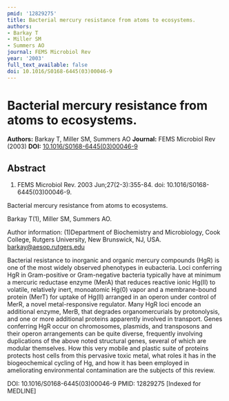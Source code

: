 ```yaml
---
pmid: '12829275'
title: Bacterial mercury resistance from atoms to ecosystems.
authors:
- Barkay T
- Miller SM
- Summers AO
journal: FEMS Microbiol Rev
year: '2003'
full_text_available: false
doi: 10.1016/S0168-6445(03)00046-9
---
```


# Bacterial mercury resistance from atoms to ecosystems.
**Authors:** Barkay T, Miller SM, Summers AO
**Journal:** FEMS Microbiol Rev (2003)
**DOI:** [10.1016/S0168-6445(03)00046-9](https://doi.org/10.1016/S0168-6445(03)00046-9)

## Abstract

1. FEMS Microbiol Rev. 2003 Jun;27(2-3):355-84. doi:
10.1016/S0168-6445(03)00046-9.

Bacterial mercury resistance from atoms to ecosystems.

Barkay T(1), Miller SM, Summers AO.

Author information:
(1)Department of Biochemistry and Microbiology, Cook College, Rutgers 
University, New Brunswick, NJ, USA. barkay@aesop.rutgers.edu

Bacterial resistance to inorganic and organic mercury compounds (HgR) is one of 
the most widely observed phenotypes in eubacteria. Loci conferring HgR in 
Gram-positive or Gram-negative bacteria typically have at minimum a mercuric 
reductase enzyme (MerA) that reduces reactive ionic Hg(II) to volatile, 
relatively inert, monoatomic Hg(0) vapor and a membrane-bound protein (MerT) for 
uptake of Hg(II) arranged in an operon under control of MerR, a novel 
metal-responsive regulator. Many HgR loci encode an additional enzyme, MerB, 
that degrades organomercurials by protonolysis, and one or more additional 
proteins apparently involved in transport. Genes conferring HgR occur on 
chromosomes, plasmids, and transposons and their operon arrangements can be 
quite diverse, frequently involving duplications of the above noted structural 
genes, several of which are modular themselves. How this very mobile and plastic 
suite of proteins protects host cells from this pervasive toxic metal, what 
roles it has in the biogeochemical cycling of Hg, and how it has been employed 
in ameliorating environmental contamination are the subjects of this review.

DOI: 10.1016/S0168-6445(03)00046-9
PMID: 12829275 [Indexed for MEDLINE]
